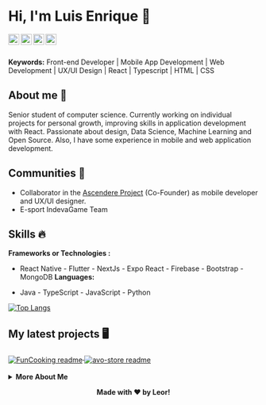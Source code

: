 # Hi, I'm Luis Enrique 👋

<a href="https://www.linkedin.com/in/luis-enrique-ortiz-rivera-96046b214/">
  <img align="left" alt="Luis Ortiz's LinkdeIN" width="22px" src="https://cdn.jsdelivr.net/npm/simple-icons@v3/icons/linkedin.svg" />
</a>
<a href="https://twitter.com/Leor06760157">
  <img align="left" alt="Luis Enrique Ortiz | Twitter" width="22px" src="https://cdn.jsdelivr.net/npm/simple-icons@v3/icons/twitter.svg" />
</a>
<a href="https://www.behance.net/luisortiz43">
  <img align="left" alt="Luis's Behance" width="22px" src="https://cdn.jsdelivr.net/npm/simple-icons@v3/icons/behance.svg" />
</a>
<a href="https://www.instagram.com/uxuileor/">
  <img align="left" alt="Leor UX/UI's Instagram" width="22px" src="https://cdn.jsdelivr.net/npm/simple-icons@v3/icons/instagram.svg" />
</a>
<br>
</br>

**Keywords:** Front-end Developer | Mobile App Development | Web Development | UX/UI Design | React | Typescript | HTML | CSS 

## About me 🤵
Senior student of computer science. Currently working on individual projects for personal growth, improving skills in application development with React. Passionate about design, Data Science, Machine Learning and Open Source. Also, I have some experience in mobile and web application development.

## Communities :dancers:
- Collaborator in the [Ascendere Project](https://innovaciondocente.utpl.edu.ec) (Co-Founder) as mobile developer and UX/UI designer. 
- E-sport IndevaGame Team

## Skills :fire:
**Frameworks or Technologies :**  
- React Native - Flutter - NextJs - Expo React - Firebase - Bootstrap - MongoDB
**Languages:**

- Java - TypeScript - JavaScript - Python

[![Top Langs](https://github-readme-stats.vercel.app/api/top-langs/?username=leor0104&layout=compact)](https://github.com/anuraghazra/github-readme-stats) 

## My latest projects 🖥️

<a href="https://github.com/leor0104/FunCooking">
  <img align="middle" src="https://github-readme-stats.vercel.app/api/pin/?username=leor0104&repo=FunCooking" alt="FunCooking readme" />
</a>
<a href="https://github.com/leor0104/avo-store">
  <img align="middle" src="https://github-readme-stats.vercel.app/api/pin/?username=leor0104&repo=avo-store" alt="avo-store readme" />
</a>

<br>
</br>

<details align="left">
  <summary><b>More About Me</b><br></summary>
  
## To do list
- [ ] Angular
- [x] NextJS
- [x] Personal Brand
- [ ] Tensorflow

## My Stats

<a href="https://github.com/leor0104">
  <img src="https://github-readme-stats.vercel.app/api?username=leor0104&show_icons=true" alt="Leor's GitHub Stats" />
</a>

</details>

<div align="center">

**Made with ❤️ by Leor!**

</div>



<!--
**leor0104/leor0104** is a ✨ _special_ ✨ repository because its `README.md` (this file) appears on your GitHub profile.

Here are some ideas to get you started:

- 🔭 I’m currently working on ...
- 🌱 I’m currently learning ...
- 👯 I’m looking to collaborate on ...
- 🤔 I’m looking for help with ...
- 💬 Ask me about ...
- 📫 How to reach me: ...
- 😄 Pronouns: ...
- ⚡ Fun fact: ...
-->
